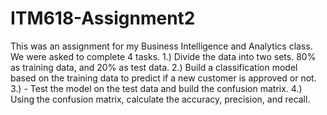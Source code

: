 # ITM618-Assignment2
This was an assignment for my Business Intelligence and Analytics class. We were asked to complete 4 tasks. 
1.) Divide the data into two sets. 80% as training data, and 20% as test data.
2.) Build a classification model based on the training data to predict if a new customer is 
approved or not.
3.) - Test the model on the test data and build the confusion matrix.
4.) Using the confusion matrix, calculate the accuracy, precision, and recall.
